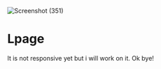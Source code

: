 ![Screenshot (351)](https://user-images.githubusercontent.com/84455729/185227471-0be30fbe-8684-45e5-a5de-9541499e86ea.png)

# Lpage

It is not responsive yet but i will work on it. Ok bye!
